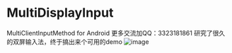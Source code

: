 # MultiDisplayInput
MultiClientInputMethod for Android
更多交流加QQ：3323181861
研究了很久的双屏输入法，终于搞出来个可用的demo
![image](https://s3.bmp.ovh/imgs/2022/04/02/a9c147e972a11fd6.png)
